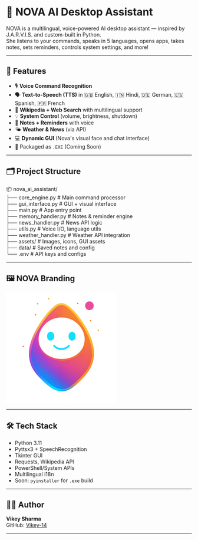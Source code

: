 # 🚀 NOVA AI Desktop Assistant

NOVA is a multilingual, voice-powered AI desktop assistant — inspired by J.A.R.V.I.S. and custom-built in Python.  
She listens to your commands, speaks in 5 languages, opens apps, takes notes, sets reminders, controls system settings, and more!

---

## 🧠 Features

- 🎙️ **Voice Command Recognition**
- 🗣️ **Text-to-Speech (TTS)** in 🇬🇧 English, 🇮🇳 Hindi, 🇩🇪 German, 🇪🇸 Spanish, 🇫🇷 French
- 🔎 **Wikipedia + Web Search** with multilingual support
- 💡 **System Control** (volume, brightness, shutdown)
- 📝 **Notes + Reminders** with voice
- 🌤️ **Weather & News** (via API)
- 💻 **Dynamic GUI** (Nova's visual face and chat interface)
- 🔐 Packaged as `.EXE` (Coming Soon)

---

## 🗂️ Project Structure

📦 nova_ai_assistant/  
├── core_engine.py           # Main command processor  
├── gui_interface.py         # GUI + visual interface  
├── main.py                  # App entry point  
├── memory_handler.py        # Notes & reminder engine  
├── news_handler.py          # News API logic  
├── utils.py                 # Voice I/O, language utils  
├── weather_handler.py       # Weather API integration  
├── assets/                  # Images, icons, GUI assets  
├── data/                    # Saved notes and config  
└── .env                     # API keys and configs

---

## 🖼️ NOVA Branding

<img src="assets/nova_face.png" width="300" alt="NOVA GUI Face">

---

## 🛠️ Tech Stack

- Python 3.11
- Pyttsx3 + SpeechRecognition
- Tkinter GUI
- Requests, Wikipedia API
- PowerShell/System APIs
- Multilingual i18n
- Soon: `pyinstaller` for `.exe` build

---


## 👨‍💻 Author

**Vikey Sharma**   
GitHub: [Vikey-14](https://github.com/Vikey-14)

---
